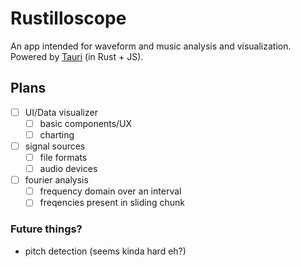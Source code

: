 # Rustilloscope

An app intended for waveform and music analysis and visualization. Powered by [Tauri](https://github.com/tauri-apps) (in Rust + JS).

## Plans

- [ ] UI/Data visualizer
    - [ ] basic components/UX
    - [ ] charting
- [ ] signal sources
    - [ ] file formats
    - [ ] audio devices
- [ ] fourier analysis
    - [ ] frequency domain over an interval
    - [ ] freqencies present in sliding chunk

### Future things?

- pitch detection (seems kinda hard eh?)